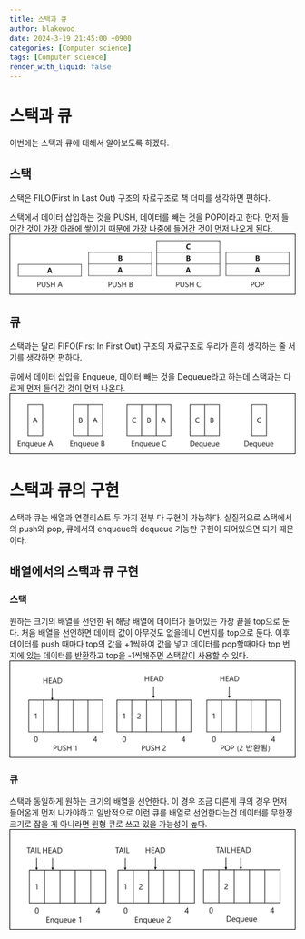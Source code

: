 ```yaml
---
title: 스택과 큐
author: blakewoo
date: 2024-3-19 21:45:00 +0900
categories: [Computer science]
tags: [Computer science]
render_with_liquid: false
---
```


# 스택과 큐
이번에는 스택과 큐에 대해서 알아보도록 하겠다.

## 스택
스택은 FILO(First In Last Out) 구조의 자료구조로 책 더미를 생각하면 편하다.   

스택에서 데이터 삽입하는 것을 PUSH, 데이터를 빼는 것을 POP이라고 한다.
먼저 들어간 것이 가장 아래에 쌓이기 때문에 가장 나중에 들어간 것이 먼저 나오게 된다.   
![img.png](/assets/blog/cs/stack_img.png)

## 큐
스택과는 달리 FIFO(First In First Out) 구조의 자료구조로 우리가 흔히 생각하는
줄 서기를 생각하면 편하다.

큐에서 데이터 삽입을 Enqueue, 데이터 빼는 것을 Dequeue라고 하는데
스택과는 다르게 먼저 들어간 것이 먼저 나온다.   
![img.png](/assets/blog/cs/queue_img.png)   


# 스택과 큐의 구현
스택과 큐는 배열과 연결리스트 두 가지 전부 다 구현이 가능하다.
실질적으로 스택에서의 push와 pop, 큐에서의 enqueue와 dequeue 기능만
구현이 되어있으면 되기 때문이다.

## 배열에서의 스택과 큐 구현   
### 스택
원하는 크기의 배열을 선언한 뒤 해당 배열에 데이터가 들어있는 가장 끝을 top으로 둔다.
처음 배열을 선언하면 데이터 값이 아무것도 없을테니 0번지를 top으로 둔다.
이후 데이터를 push 때마다 top의 값을 +1씩하여 값을 넣고 데이터를 pop할때마다 top 번지에
있는 데이터를 반환하고 top을 -1씩해주면 스택같이 사용할 수 있다.    
![img.png](/assets/blog/cs/array_stack_img.png)

### 큐
스택과 동일하게 원하는 크기의 배열을 선언한다. 이 경우 조금 다른게 큐의 경우 먼저 들어온게
먼저 나가야하고 일반적으로 이런 큐를 배열로 선언한다는건 데이터를 무한정 크기로 잡을 게 아니라면
원형 큐로 쓰고 있을 가능성이 높다.   
![img.png](/assets/blog/cs/array_queue_img.png)


